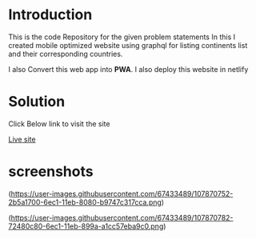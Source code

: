 # Introduction

This is the code Repository for the given problem statements
In this I created mobile optimized website using graphql for listing continents list and their corresponding countries.

I also Convert this web app into **PWA**. I also deploy this website in netlify

# Solution

Click Below link to visit the site

[Live site](https://6028c44a4c422e9243b746a2--modest-fermat-9c879c.netlify.app/)

# screenshots

(https://user-images.githubusercontent.com/67433489/107870752-2b5a1700-6ec1-11eb-8080-b9747c317cca.png)

(https://user-images.githubusercontent.com/67433489/107870782-72480c80-6ec1-11eb-899a-a1cc57eba9c0.png)
